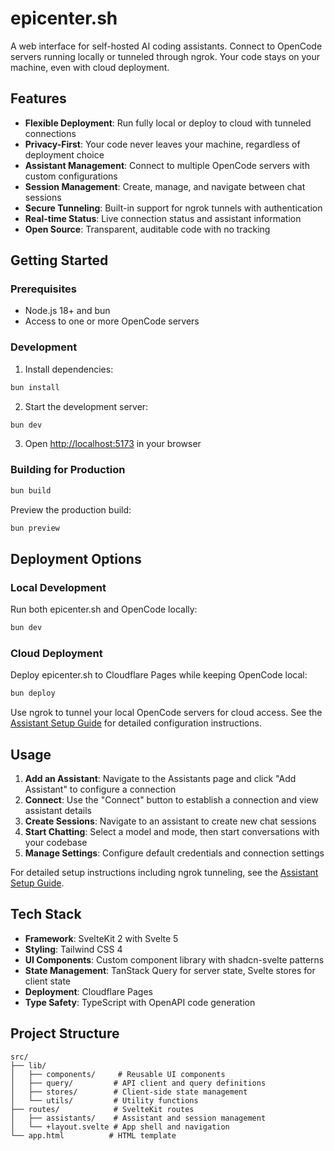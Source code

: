 # epicenter.sh

A web interface for self-hosted AI coding assistants. Connect to OpenCode servers running locally or tunneled through ngrok. Your code stays on your machine, even with cloud deployment.

## Features

- **Flexible Deployment**: Run fully local or deploy to cloud with tunneled connections
- **Privacy-First**: Your code never leaves your machine, regardless of deployment choice
- **Assistant Management**: Connect to multiple OpenCode servers with custom configurations
- **Session Management**: Create, manage, and navigate between chat sessions
- **Secure Tunneling**: Built-in support for ngrok tunnels with authentication
- **Real-time Status**: Live connection status and assistant information
- **Open Source**: Transparent, auditable code with no tracking

## Getting Started

### Prerequisites

- Node.js 18+ and bun
- Access to one or more OpenCode servers

### Development

1. Install dependencies:

```bash
bun install
```

2. Start the development server:

```bash
bun dev
```

3. Open [http://localhost:5173](http://localhost:5173) in your browser

### Building for Production

```bash
bun build
```

Preview the production build:

```bash
bun preview
```

## Deployment Options

### Local Development

Run both epicenter.sh and OpenCode locally:

```bash
bun dev
```

### Cloud Deployment

Deploy epicenter.sh to Cloudflare Pages while keeping OpenCode local:

```bash
bun deploy
```

Use ngrok to tunnel your local OpenCode servers for cloud access. See the [Assistant Setup Guide](docs/assistant-setup-guide.md) for detailed configuration instructions.

## Usage

1. **Add an Assistant**: Navigate to the Assistants page and click "Add Assistant" to configure a connection
2. **Connect**: Use the "Connect" button to establish a connection and view assistant details
3. **Create Sessions**: Navigate to an assistant to create new chat sessions
4. **Start Chatting**: Select a model and mode, then start conversations with your codebase
5. **Manage Settings**: Configure default credentials and connection settings

For detailed setup instructions including ngrok tunneling, see the [Assistant Setup Guide](docs/assistant-setup-guide.md).

<!-- TODO: Update screenshots to reflect new page titles and navigation -->

## Tech Stack

- **Framework**: SvelteKit 2 with Svelte 5
- **Styling**: Tailwind CSS 4
- **UI Components**: Custom component library with shadcn-svelte patterns
- **State Management**: TanStack Query for server state, Svelte stores for client state
- **Deployment**: Cloudflare Pages
- **Type Safety**: TypeScript with OpenAPI code generation

## Project Structure

```
src/
├── lib/
│   ├── components/     # Reusable UI components
│   ├── query/         # API client and query definitions
│   ├── stores/        # Client-side state management
│   └── utils/         # Utility functions
├── routes/            # SvelteKit routes
│   ├── assistants/    # Assistant and session management
│   └── +layout.svelte # App shell and navigation
└── app.html          # HTML template
```
